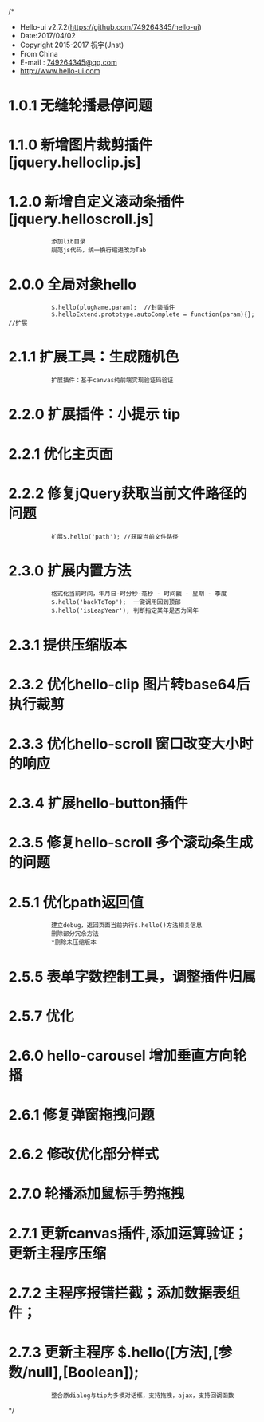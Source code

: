 /*
* Hello-ui v2.7.2(https://github.com/749264345/hello-ui)
* Date:2017/04/02
* Copyright 2015-2017 祝宇(Jnst)
* From China
* E-mail : 749264345@qq.com
* http://www.hello-ui.com


# 1.0.1	无缝轮播悬停问题
# 1.1.0	新增图片裁剪插件[jquery.helloclip.js]
# 1.2.0	新增自定义滚动条插件[jquery.helloscroll.js]
 				添加lib目录
 				规范js代码，统一换行缩进改为Tab
# 2.0.0	全局对象hello
 				$.hello(plugName,param);  //封装插件
 				$.helloExtend.prototype.autoComplete = function(param){}; //扩展
# 2.1.1	扩展工具：生成随机色
 				扩展插件：基于canvas纯前端实现验证码验证
# 2.2.0	扩展插件：小提示 tip
# 2.2.1	优化主页面
# 2.2.2  	修复jQuery获取当前文件路径的问题
 				扩展$.hello('path'); //获取当前文件路径
# 2.3.0  	扩展内置方法
 				格式化当前时间，年月日-时分秒-毫秒 - 时间戳 - 星期 - 季度
 				$.hello('backToTop');  一键调用回到顶部
 				$.hello('isLeapYear'); 判断指定某年是否为闰年
# 2.3.1  	提供压缩版本				 
# 2.3.2  	优化hello-clip 图片转base64后执行裁剪				 
# 2.3.3  	优化hello-scroll 窗口改变大小时的响应				 
# 2.3.4  	扩展hello-button插件				 
# 2.3.5  	修复hello-scroll 多个滚动条生成的问题	 
# 2.5.1  	优化path返回值
 				建立debug，返回页面当前执行$.hello()方法相关信息
 				删除部分冗余方法
 				*删除未压缩版本
# 2.5.5  	表单字数控制工具，调整插件归属		  
# 2.5.7  	优化	  
# 2.6.0  	hello-carousel 增加垂直方向轮播 
# 2.6.1  	修复弹窗拖拽问题
# 2.6.2  	修改优化部分样式
# 2.7.0  	轮播添加鼠标手势拖拽
# 2.7.1	更新canvas插件,添加运算验证；更新主程序压缩
# 2.7.2	主程序报错拦截；添加数据表组件；
# 2.7.3	更新主程序 $.hello([方法],[参数/null],[Boolean]);
				整合原dialog与tip为多模对话框，支持拖拽，ajax，支持回调函数

*/